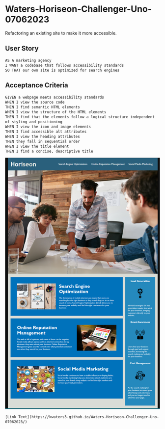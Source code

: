 # Waters-Horiseon-Challenger-Uno-07062023
Refactoring an existing site to make it more accessible.
## User Story

```
AS A marketing agency
I WANT a codebase that follows accessibility standards
SO THAT our own site is optimized for search engines
```

## Acceptance Criteria

```
GIVEN a webpage meets accessibility standards
WHEN I view the source code
THEN I find semantic HTML elements
WHEN I view the structure of the HTML elements
THEN I find that the elements follow a logical structure independent of styling and positioning
WHEN I view the icon and image elements
THEN I find accessible alt attributes
WHEN I view the heading attributes
THEN they fall in sequential order
WHEN I view the title element
THEN I find a concise, descriptive title

```
![Screenshot](https://raw.githubusercontent.com/kwaters3/Waters-Horiseon-Challenger-Uno-07062023/main/assets/images/Screenshot.png)

```
[Link Text](https://kwaters3.github.io/Waters-Horiseon-Challenger-Uno-07062023/)